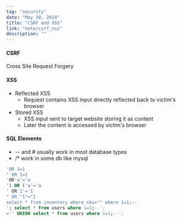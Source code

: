 ```yaml
---
tag: "security"
date: "May 30, 2024"
title: "CSRF and XSS"
link: "note/csrf_xss"
description: ""
---
```


#### CSRF

Cross Site Request Forgery

#### XSS

- Reflected XSS
  - Request contains XSS input directly reflected back to victim's browser
- Stored XSS
  - XSS input sent to target website storing it as content
  - Later the content is accessed by victim's browser 

#### SQL Elements

- -- and # usually work in most database types
- /* work in some db like mysql

```sql
'OR 1=1
" OR 1=1
'OR'a'='a
') OR ('a'='a
' OR'1'='1
" OR "1"="1
select * from inventory where sku="" where 1=1;--
'; select * from users where 1=1;--';
='' UNION select * from users where 1=1;--';
```
